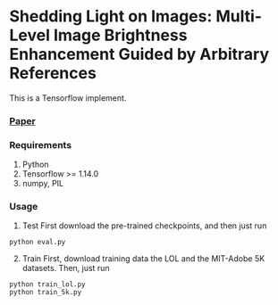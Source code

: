 # Shedding Light on Images: Multi-Level Image Brightness Enhancement Guided by Arbitrary References

This is a Tensorflow implement.

### [Paper](https://www.sciencedirect.com/science/article/pii/S003132032200348X)

### Requirements ###
1. Python
2. Tensorflow >= 1.14.0
3. numpy, PIL

### Usage ###

1. Test
First download the pre-trained checkpoints, and then just run

```shell
python eval.py 
```

2. Train
First, download training data the LOL and the MIT-Adobe 5K datasets. Then, just run

```shell
python train_lol.py
python train_5k.py
```
